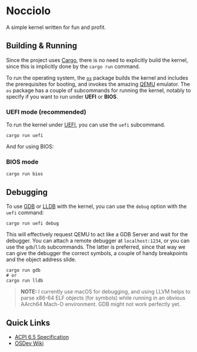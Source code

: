 # Nocciolo
A simple kernel written for fun and profit.

## Building & Running
Since the project uses [Cargo](https://doc.rust-lang.org/cargo/), there is no need to explicitly build the kernel,
since this is implicitly done by the `cargo run` command.

To run the operating system, the [`os`](./os/) package builds the kernel and includes the prerequisites for booting, and
invokes the amazing [QEMU](https://www.qemu.org/) emulator. The `os` package has a couple of subcommands for running
the kernel, notably to specify if you want to run under **UEFI** or **BIOS**.

### UEFI mode (recommended)
To run the kernel under [UEFI](https://uefi.org/), you can use the `uefi` subcommand.
```shell
cargo run uefi
```

And for using BIOS:

### BIOS mode
```shell
cargo run bios
```

## Debugging
To use [GDB](https://sourceware.org/gdb/) or [LLDB](https://lldb.llvm.org/) with the kernel, you can use the `debug`
option with the `uefi` command:
```shell
cargo run uefi debug
```

This will effectively request QEMU to act like a GDB Server and wait for the debugger. You can attach a remote debugger
at `localhost:1234`, or you can use the `gdb`/`lldb` subcommands. The latter is preferred, since that way we can give
the debugger the correct symbols, a couple of handy breakpoints and the object address slide.
```shell
cargo run gdb
# or
cargo run lldb
```
> **NOTE:** I currently use macOS for debugging, and using LLVM helps to parse x86-64 ELF objects (for symbols) while
> running in an obvious AArch64 Mach-O environment. GDB might not work perfectly yet. 

## Quick Links
* [ACPI 6.5 Specification](https://uefi.org/specs/ACPI/6.5)
* [OSDev Wiki](https://wiki.osdev.org/)
